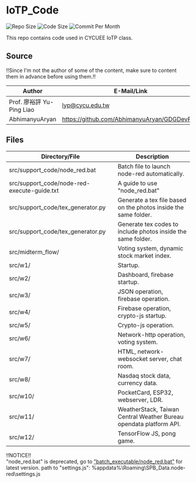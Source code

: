 # IoTP_Code

![Repo Size](https://img.shields.io/github/repo-size/belongtothenight/IoTP_Code) ![Code Size](https://img.shields.io/github/languages/code-size/belongtothenight/IoTP_Code) ![Commit Per Month](https://img.shields.io/github/commit-activity/m/belongtothenight/IoTP_Code)

This repo contains code used in CYCUEE IoTP class.<br>

## Source

!!Since I'm not the author of some of the content, make sure to content them in advance before using them.!!<br>

| Author                    | E-Mail/Link                                    | Files                                    |
| ------------------------- | ---------------------------------------------- | ---------------------------------------- |
| Prof. 廖裕評 Yu-Ping Liao | lyp@cycu.edu.tw                                | All the pdf files with mandarin content. |
| AbhimanyuAryan            | <https://github.com/AbhimanyuAryan/GDGDevFest> | src/w12/ex11_7_pong_game.js              |

## Files

| Directory/File                              | Description                                                        |
| ------------------------------------------- | ------------------------------------------------------------------ |
| src/support_code/node_red.bat               | Batch file to launch node-red automatically.                       |
| src/support_code/node-red-execute-guide.txt | A guide to use "node_red.bat"                                      |
| src/support_code/tex_generator.py           | Generate a tex file based on the photos inside the same folder.    |
| src/support_code/tex_generator.py           | Generate tex codes to include photos inside the same folder.       |
| src/midterm_flow/                           | Voting system, dynamic stock market index.                         |
| src/w1/                                     | Startup.                                                           |
| src/w2/                                     | Dashboard, firebase startup.                                       |
| src/w3/                                     | JSON operation, firebase operation.                                |
| src/w4/                                     | Firebase operation, crypto-js startup.                             |
| src/w5/                                     | Crypto-js operation.                                               |
| src/w6/                                     | Network-http operation, voting system.                             |
| src/w7/                                     | HTML, network-websocket server, chat room.                         |
| src/w8/                                     | Nasdaq stock data, currency data.                                  |
| src/w10/                                    | PocketCard, ESP32, webserver, LDR.                                 |
| src/w11/                                    | WeatherStack, Taiwan Central Weather Bureau opendata platform API. |
| src/w12/                                    | TensorFlow JS, pong game.                                          |

!!NOTICE!!<br>
"node_red.bat" is deprecated, go to ["batch_executable/node_red.bat"](https://github.com/belongtothenight/batch_executable/blob/main/src/node_red.bat) for latest version.
path to "settings.js": %appdata%\Roaming\SPB_Data\.node-red\settings.js
